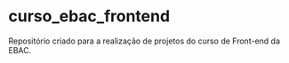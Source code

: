 # curso_ebac_frontend
Repositório criado para a realização de projetos do curso de Front-end da EBAC.
